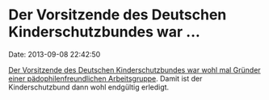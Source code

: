 Der Vorsitzende des Deutschen Kinderschutzbundes war \...
=========================================================

Date: 2013-09-08 22:42:50

[Der Vorsitzende des Deutschen Kinderschutzbundes war wohl mal Gründer
einer pädophilenfreundlichen
Arbeitsgruppe](http://spiegel.de/article.do?id=921022). Damit ist der
Kinderschutzbund dann wohl endgültig erledigt.
